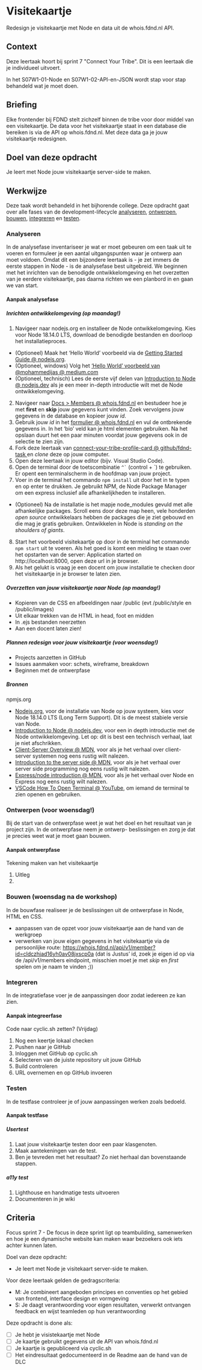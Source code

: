 

# Visitekaartje
Redesign je visitekaartje met Node en data uit de whois.fdnd.nl API.

## Context
Deze leertaak hoort bij sprint 7 "Connect Your Tribe". Dit is een leertaak die je individueel uitvoert.

In het S07W1-01-Node en S07W1-02-API-en-JSON wordt stap voor stap behandeld wat je moet doen.

## Briefing
Elke frontender bij FDND stelt zichzelf binnen de tribe voor door middel van een visitekaartje. De data voor het visitekaartje staat in een database die bereiken is via de API op whois.fdnd.nl. Met deze data ga je jouw visitekaartje redesignen.

## Doel van deze opdracht

Je leert met Node jouw visitekaartje server-side te maken.

## Werkwijze
Deze taak wordt behandeld in het bijhorende college. Deze opdracht gaat over alle fases van de development-lifecycle [analyseren](#analyseren), [ontwerpen](#ontwerpen), [bouwen](#bouwen), [integreren](#integreren) en [testen](#testen).

### Analyseren
In de analysefase inventariseer je wat er moet gebeuren om een taak uit te voeren en formuleer je een aantal uitgangspunten waar je ontwerp aan moet voldoen. Omdat dit een bijzondere leertaak is - je zet immers de eerste stappen in Node - is de analysefase best uitgebreid. We beginnen met het inrichten van de benodigde ontwikkelomgeving en het overzetten van je eerdere visitekaartje, pas daarna richten we een planbord in en gaan we van start.

#### Aanpak analysefase

##### Inrichten ontwikkelomgeving (op maandag!)
1. Navigeer naar nodejs.org en installeer de Node ontwikkelomgeving. Kies voor Node 18.14.0 LTS, download de benodigde bestanden en doorloop het installatieproces.
  - (Optioneel) Maak het ‘Hello World’ voorbeeld via de [Getting Started Guide @ nodejs.org](https://nodejs.org/en/docs/guides/getting-started-guide/).
  - (Optioneel, windows) Volg het [‘Hello World’ voorbeeld van @mohammedijas @ medium.com ](https://medium.com/@mohammedijas/hello-world-in-node-js-b333275ddc89)
  - (Optioneel, technisch) Lees de eerste vijf delen van [Introduction to Node @ nodejs.dev](https://nodejs.dev/en/learn/) als je een meer in-depth introductie wilt met de Node ontwikkelomgeving.
2. Navigeer naar [Docs > Members @ whois.fdnd.nl](https://whois.fdnd.nl/docs/members#get) en bestudeer hoe je met **first** en **skip** jouw gegevens kunt vinden. Zoek vervolgens jouw gegevens in de database en kopieer jouw *id*.
3. Gebruik jouw *id* in het [formulier @ whois.fdnd.nl](https://whois.fdnd.nl/admin) en vul de ontbrekende gegevens in. In het ‘bio’ veld kan je html elementen gebruiken. Na het opslaan duurt het een paar minuten voordat jouw gegevens ook in de selectie te zien zijn.
4. Fork deze leertaak van [connect-your-tribe-profile-card @ github/fdnd-task ](https://github.com/fdnd-task/connect-your-tribe-profile-card) en *clone* deze op jouw computer.
5. Open deze leertaak in jouw editor (bijv. Visual Studio Code).
6. Open de terminal door de toetscombinatie `` ^` `` (control + `) te gebruiken. Er opent een terminalscherm in de hoofdmap van jouw project.
7. Voer in de terminal het commando `npm install` uit door het in te typen en op enter te drukken. Je gebruikt NPM, de Node Package Manager om een express inclusief alle afhankelijkheden te installeren.
  - (Optioneel) Na de installatie is het mapje node_modules gevuld met alle afhankelijke packages. Scroll eens door deze map heen, vele honderden *open source* ontwikkelaars hebben de packages die je ziet gebouwd en die mag je gratis gebruiken. Ontwikkelen in Node is *standing on the shoulders of giants*.
8. Start het voorbeeld visitekaartje op door in de terminal het commando `npm start` uit te voeren. Als het goed is komt een melding te staan over het opstarten van de server: Application started on http://localhost:8000, open deze url in je browser.
9. Als het gelukt is vraag je een docent om jouw installatie te checken door het visitekaartje in je browser te laten zien.

##### Overzetten van jouw visitekaartje naar Node (op maandag!)
- Kopieren van de CSS en afbeeldingen naar /public (evt /public/style en /public/images)
- Uit elkaar trekken van de HTML in head, foot en midden
- In .ejs bestanden neerzetten
- Aan een docent laten zien!

##### Plannen redesign voor jouw visitekaartje (voor woensdag!)
- Projects aanzetten in GitHub
- Issues aanmaken voor: schets, wireframe, breakdown
- Beginnen met de ontwerpfase

##### Bronnen
npmjs.org
- [Nodejs.org](https://nodejs.org/en/), voor de installatie van Node op jouw systeem, kies voor Node 18.14.0 LTS (Long Term Support). Dit is de meest stabiele versie van Node.
- [Introduction to Node @ nodejs.dev](https://nodejs.dev/en/learn/), voor een in depth introductie met de Node ontwikkelomgeving. Let op: dit is best een technisch verhaal, laat je niet afschrikken.
- [Client-Server Overview @ MDN](https://developer.mozilla.org/en-US/docs/Learn/Server-side/First_steps/Client-Server_overview), voor als je het verhaal over client-server systemen nog eens rustig wilt nalezen.
- [Introduction to the server side @ MDN](https://developer.mozilla.org/en-US/docs/Learn/Server-side/First_steps/Introduction), voor als je het verhaal over server side programming nog eens rustig wilt nalezen.
- [Express/node introduction @ MDN](https://developer.mozilla.org/en-US/docs/Learn/Server-side/Express_Nodejs/Introduction), voor als je het verhaal over Node en Express nog eens rustig wilt nalezen.
- [VSCode How To Open Terminal @ YouTube](https://www.youtube.com/watch?v=OmQhOnBzg_k), om iemand de terminal te zien openen en gebruiken.

### Ontwerpen (voor woensdag!)

Bij de start van de ontwerpfase weet je wat het doel en het resultaat van je project zijn. In de ontwerpfase neem je ontwerp- beslissingen en zorg je dat je precies weet wat je moet gaan bouwen.

#### Aanpak ontwerpfase

Tekening maken van het visitekaartje

1. Uitleg
2. 


### Bouwen (woensdag na de workshop)

In de bouwfase realiseer je de beslissingen uit de ontwerpfase in Node, HTML en CSS.

- aanpassen van de opzet voor jouw visitekaartje aan de hand van de werkgroep
- verwerken van jouw eigen gegevens in het visitekaartje via de persoonlijke route: https://whois.fdnd.nl/api/v1/member?id=cldczhjad16yh0av08jxscp0a (dat is Justus’ id, zoek je eigen id op via de /api/v1/members eindpoint, misschien moet je met *skip* en *first* spelen om je naam te vinden ;))


### Integreren

In de integratiefase voer je de aanpassingen door zodat iedereen ze kan zien.


#### Aanpak integreerfase

Code naar cyclic.sh zetten? (Vrijdag)

1. Nog een keertje lokaal checken
2. Pushen naar je GitHub
2. Inloggen met GitHub op cyclic.sh
3. Selecteren van de juiste repository uit jouw GitHub
4. Build controleren
5. URL overnemen en op GitHub invoeren


### Testen

In de testfase controleer je of jouw aanpassingen werken zoals bedoeld. 

#### Aanpak testfase

##### Usertest
1. Laat jouw visitekaartje testen door een paar klasgenoten.
2. Maak aantekeningen van de test.
3. Ben je tevreden met het resultaat? Zo niet herhaal dan bovenstaande stappen.

##### a11y test
1. Lighthouse en handmatige tests uitvoeren
2. Documenteren in je wiki

## Criteria

Focus sprint 7 - De focus in deze sprint ligt op teambuilding, samenwerken en hoe je een dynamische website kan maken waar bezoekers ook iets achter kunnen laten.

Doel van deze opdracht:
* Je leert met Node je visitekaart server-side te maken. 

Voor deze leertaak gelden de gedragscriteria: 
* M: Je combineert aangeboden principes en conventies op het gebied van frontend, interface design en vormgeving
* S: Je daagt verantwoording voor eigen resultaten, verwerkt ontvangen feedback en wijst teamleden op hun verantwoording

Deze opdracht is done als:
- [ ] Je hebt je visistekaartje met Node
- [ ] Je kaartje gebruikt gegevens uit de API van whois.fdnd.nl
- [ ] Je kaartje is gepubliceerd via cyclic.sh
- [ ] Het eindresultaat gedocumenteerd in de Readme aan de hand van de DLC
